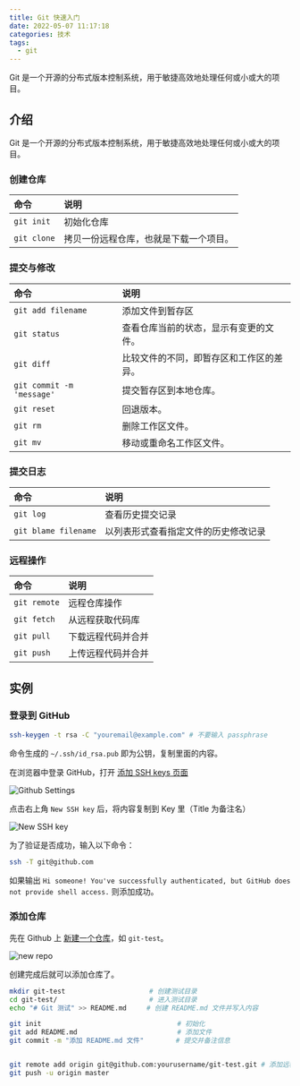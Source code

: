 ```yaml
---
title: Git 快速入门
date: 2022-05-07 11:17:18
categories: 技术
tags:
  - git
---
```

Git 是一个开源的分布式版本控制系统，用于敏捷高效地处理任何或小或大的项目。
<!-- more -->
## 介绍

Git 是一个开源的分布式版本控制系统，用于敏捷高效地处理任何或小或大的项目。

### 创建仓库

| 命令        | 说明                                   |
| :---------- | :------------------------------------- |
| `git init`  | 初始化仓库                             |
| `git clone` | 拷贝一份远程仓库，也就是下载一个项目。 |

### 提交与修改

| 命令                      | 说明                                     |
| :------------------------ | :--------------------------------------- |
| `git add filename`        | 添加文件到暂存区                         |
| `git status`              | 查看仓库当前的状态，显示有变更的文件。   |
| `git diff`                | 比较文件的不同，即暂存区和工作区的差异。 |
| `git commit -m 'message'` | 提交暂存区到本地仓库。                   |
| `git reset`               | 回退版本。                               |
| `git rm`                  | 删除工作区文件。                         |
| `git mv`                  | 移动或重命名工作区文件。                 |

### 提交日志

| 命令               | 说明                                 |
| :----------------- | :----------------------------------- |
| `git log`          | 查看历史提交记录                     |
| `git blame filename` | 以列表形式查看指定文件的历史修改记录 |

### 远程操作

| 命令         | 说明               |
| :----------- | :----------------- |
| `git remote` | 远程仓库操作       |
| `git fetch`  | 从远程获取代码库   |
| `git pull`   | 下载远程代码并合并 |
| `git push`   | 上传远程代码并合并 |

## 实例

### 登录到 GitHub

```bash
ssh-keygen -t rsa -C "youremail@example.com" # 不要输入 passphrase
```

命令生成的 `~/.ssh/id_rsa.pub` 即为公钥，复制里面的内容。

在浏览器中登录 GitHub，打开 [添加 SSH keys 页面](https://github.com/settings/keys)

![Github Settings](https://pekingopera.ddns.net:81/i/2022/05/07/62768d8ee5980.png)

点击右上角 `New SSH key` 后，将内容复制到 Key 里（Title 为备注名）

![New SSH key](https://pekingopera.ddns.net:81/i/2022/05/07/62768ef4c9946.png)

为了验证是否成功，输入以下命令：

```bash
ssh -T git@github.com
```

如果输出 `Hi someone! You've successfully authenticated, but GitHub does not provide shell access.` 则添加成功。

### 添加仓库

先在 Github 上 [新建一个仓库](https://github.com/new)，如 `git-test`。

![new repo](https://pekingopera.ddns.net:81/i/2022/05/07/627690e2dcedd.png)

创建完成后就可以添加仓库了。

```bash
mkdir git-test                     # 创建测试目录
cd git-test/                       # 进入测试目录
echo "# Git 测试" >> README.md     # 创建 README.md 文件并写入内容

git init                                  # 初始化
git add README.md                         # 添加文件
git commit -m "添加 README.md 文件"        # 提交并备注信息


git remote add origin git@github.com:yourusername/git-test.git # 添加远程仓库
git push -u origin master
```
